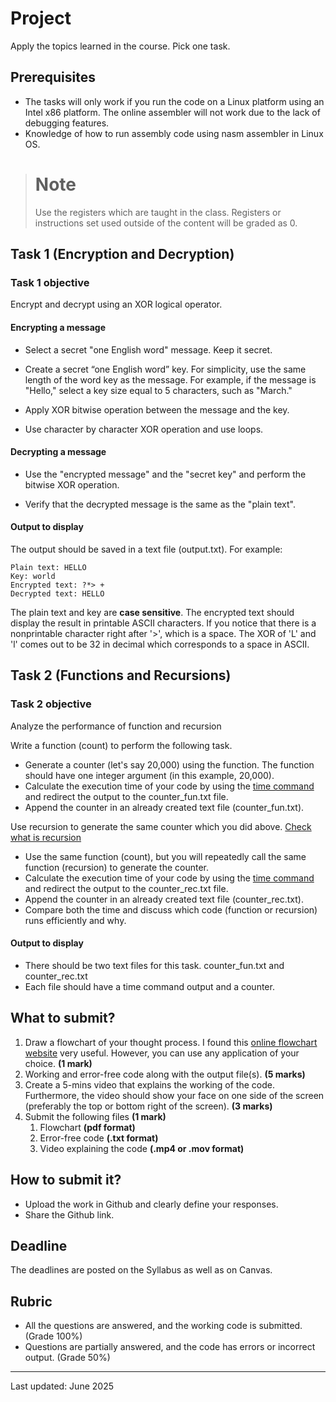 # Project

Apply the topics learned in the course. Pick one task.

## Prerequisites

- The tasks will only work if you run the code on a Linux platform using an Intel x86 platform. The online assembler will not work due to the lack of debugging features.
- Knowledge of how to run assembly code using nasm assembler in Linux OS.

> # Note
>  Use the registers which are taught in the class. Registers or instructions set used outside of the content will be graded as 0.



## Task 1 (Encryption and Decryption)

### Task 1 objective

Encrypt and decrypt using an XOR logical operator.

#### Encrypting a message

- Select a secret "one English word" message. Keep it secret.

- Create a secret “one English word” key. For simplicity, use the same length of the word key as the message.  For example, if the message is "Hello," select a key size equal to 5 characters, such as "March."

- Apply XOR bitwise operation between the message and the key.
  
- Use character by character XOR operation and use loops.

#### Decrypting a message

- Use the "encrypted message" and the "secret key" and perform the bitwise XOR operation.

- Verify that the decrypted message is the same as the "plain text".

#### Output to display

The output should be saved in a text file (output.txt). For example:

```
Plain text: HELLO
Key: world
Encrypted text: ?*> +
Decrypted text: HELLO
```

The plain text and key are __case sensitive__. The encrypted text should display the result in printable ASCII characters. If you notice that there is a nonprintable character right after '>', which is a space. The XOR of 'L' and 'l' comes out to be 32 in decimal which corresponds to a space in ASCII.


## Task 2 (Functions and Recursions)
### Task 2 objective

Analyze the performance of function and recursion

Write a function (count) to perform the following task.

- Generate a counter (let's say 20,000) using the function. The function should have one integer argument (in this example, 20,000).
- Calculate the execution time of your code by using the [time command](https://en.wikipedia.org/wiki/Time_(Unix)) and redirect the output to the counter_fun.txt file.
- Append the counter in an already created text file (counter_fun.txt).

Use recursion to generate the same counter which you did above. [Check what is recursion](https://en.wikipedia.org/wiki/Recursion_(computer_science)) 

- Use the same function (count), but you will repeatedly call the same function (recursion) to generate the counter.
- Calculate the execution time of your code by using the [time command](https://en.wikipedia.org/wiki/Time_(Unix)) and redirect the output to the counter_rec.txt file.
- Append the counter in an already created text file (counter_rec.txt).
- Compare both the time and discuss which code (function or recursion) runs efficiently and why.

#### Output to display

- There should be two text files for this task. counter_fun.txt and counter_rec.txt
- Each file should have a time command output and a counter.


## What to submit?

1. Draw a flowchart of your thought process. I found this [online flowchart website](http://www.draw.io/) very useful. However, you can use any application of your choice. **(1 mark)**
2. Working and error-free code along with the output file(s). **(5 marks)**
3. Create a 5-mins video that explains the working of the code. Furthermore, the video should show your face on one side of the screen (preferably the top or bottom right of the screen). **(3 marks)**
4. Submit the following files **(1 mark)**
   1. Flowchart **(pdf format)**
   2. Error-free code **(.txt format)**
   3. Video explaining the code **(.mp4 or .mov format)**


## How to submit it?

- Upload the work in Github and clearly define your responses.
- Share the Github link.

## Deadline

The deadlines are posted on the Syllabus as well as on Canvas.

## Rubric

- All the questions are answered, and the working code is submitted. (Grade 100%)
- Questions are partially answered, and the code has errors or incorrect output. (Grade 50%)

------

Last updated: June 2025 
